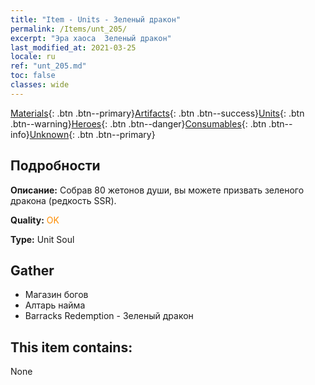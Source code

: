 ```yaml
---
title: "Item - Units - Зеленый дракон"
permalink: /Items/unt_205/
excerpt: "Эра хаоса  Зеленый дракон"
last_modified_at: 2021-03-25
locale: ru
ref: "unt_205.md"
toc: false
classes: wide
---
```

 [Materials](/ru/Items/){: .btn .btn--primary}[Artifacts](/ru/Items/Artifacts/){: .btn .btn--success}[Units](/ru/Items/Units/){: .btn .btn--warning}[Heroes](/ru/Items/Heroes/){: .btn .btn--danger}[Consumables](/ru/Items/Consumables/){: .btn .btn--info}[Unknown](/ru/Items/Unknown/){: .btn .btn--primary}

## Подробности
 **Описание:** Собрав 80 жетонов души, вы можете призвать зеленого дракона (редкость SSR).

 **Quality:** <span style="color: #FF8C00">OK</span>

 **Type:** Unit Soul

## Gather

*    Магазин богов 
*    Алтарь найма 
*    Barracks Redemption - Зеленый дракон 

## This item contains:

  None

